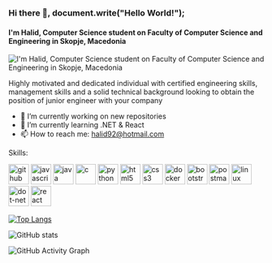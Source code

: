### Hi there 👋, document.write("Hello World!");
#### I'm Halid, Computer Science student on Faculty of Computer Science and Engineering in Skopje, Macedonia
![I'm Halid, Computer Science student on Faculty of Computer Science and Engineering in Skopje, Macedonia](https://image.shutterstock.com/image-illustration/web-development-coding-concept-banner-260nw-1955634814.jpg)

Highly motivated and dedicated individual with certified engineering skills, management skills and a solid technical background looking to obtain the position of junior engineer with your company

- 🔭 I’m currently working on new repositories  
- 🌱 I’m currently learning .NET & React 
- 📫 How to reach me: halid92@hotmail.com 


Skills: 

[<img src='https://cdn.jsdelivr.net/npm/simple-icons@3.0.1/icons/github.svg' alt='github' height='40'>](https://github.com/halid-ux)  [<img src='https://cdn.jsdelivr.net/npm/simple-icons@3.0.1/icons/javascript.svg' alt='javascript' height='40'>](https://js.org/)  [<img src='https://cdn.jsdelivr.net/npm/simple-icons@3.0.1/icons/java.svg' alt='java' height='40'>](https://www.java.com/en/)  [<img src='https://cdn.jsdelivr.net/npm/simple-icons@3.0.1/icons/c.svg' alt='c' height='40'>](https://www.cprogramming.com/)  [<img src='https://cdn.jsdelivr.net/npm/simple-icons@3.0.1/icons/python.svg' alt='python' height='40'>](https://www.python.org/)  [<img src='https://cdn.jsdelivr.net/npm/simple-icons@3.0.1/icons/html5.svg' alt='html5' height='40'>](http://html5.com/)  [<img src='https://cdn.jsdelivr.net/npm/simple-icons@3.0.1/icons/css3.svg' alt='css3' height='40'>](https://www.w3schools.com/css/)  [<img src='https://cdn.jsdelivr.net/npm/simple-icons@3.0.1/icons/docker.svg' alt='docker' height='40'>](https://www.docker.com/)  [<img src='https://cdn.jsdelivr.net/npm/simple-icons@3.0.1/icons/bootstrap.svg' alt='bootstrap' height='40'>](https://getbootstrap.com/)  [<img src='https://cdn.jsdelivr.net/npm/simple-icons@3.0.1/icons/postman.svg' alt='postman' height='40'>](https://www.postman.com/)  [<img src='https://cdn.jsdelivr.net/npm/simple-icons@3.0.1/icons/linux.svg' alt='linux' height='40'>](https://www.linux.org/)  [<img src='https://cdn.jsdelivr.net/npm/simple-icons@3.0.1/icons/dot-net.svg' alt='dot-net' height='40'>](https://dotnet.microsoft.com/en-us/)  [<img src='https://cdn.jsdelivr.net/npm/simple-icons@3.0.1/icons/react.svg' alt='react' height='40'>](https://reactjs.org/)  

[![Top Langs](https://github-readme-stats.vercel.app/api/top-langs/?username=halid-ux)](https://github.com/anuraghazra/github-readme-stats)

![GitHub stats](https://github-readme-stats.vercel.app/api?username=halid-ux&show_icons=true)  

![GitHub Activity Graph](https://activity-graph.herokuapp.com/graph?username=halid-ux)  

